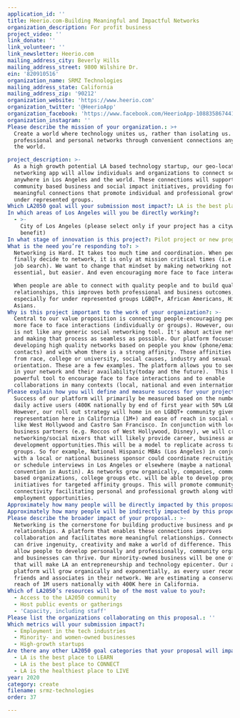 ```yaml
---
application_id: ''
title: Heerio.com-Building Meaningful and Impactful Networks
organization_description: For profit business
project_video: ''
link_donate: ''
link_volunteer: ''
link_newsletter: Heerio.com
mailing_address_city: Beverly Hills
mailing_address_street: 9800 Wilshire Dr.
ein: '820910516'
organization_name: SRMZ Technologies
mailing_address_state: California
mailing_address_zip: '90212'
organization_website: 'https://www.heerio.com'
organization_twitter: '@HeerioApp'
organization_facebook: 'https://www.facebook.com/HeerioApp-108835867441047'
organization_instagram: ''
Please describe the mission of your organization.: >+
  Create a world where technology unites us, rather than isolating us. Stronger
  professional and personal networks through convenient connections anywhere in
  the world.

project_description: >-
  As a high growth potential LA based technology startup, our geo-location based
  networking app will allow individuals and organizations to connect seamlessly
  anywhere in Los Angeles and the world. These connections will support
  community based business and social impact initiatives, providing for
  meaningful connections that promote individual and professional growth for
  under represented groups. 
Which LA2050 goal will your submission most impact?: LA is the best place to CREATE
In which areas of Los Angeles will you be directly working?:
  - >-
    City of Los Angeles (please select only if your project has a citywide
    benefit)
In what stage of innovation is this project?: Pilot project or new program (testing or implementing a new idea)
What is the need you’re responding to?: >
  Networking is Hard. It takes too much time and coordination. When people
  finally decide to network, it is only at mission critical times (i.e. during a
  job search). We want to change that mindset by making networking not just
  essential, but easier. And even encouraging more face to face interactions.

  When people are able to connect with quality people and to build quality
  relationships, this improves both professional and business outcomes,
  especially for under represented groups LGBQT+, African Americans, Hispanics,
  Asians.
Why is this project important to the work of your organization?: >-
  Central to our value proposition is connecting people-encouraging people to do
  more face to face interactions (individually or groups). However, our platform
  is not like any generic social networking tool. It's about active networking
  and making that process as seamless as possible. Our platform focuses on
  developing high quality networks based on people you know (phone/email
  contacts) and with whom there is a strong affinity. Those affinities can range
  from race, college or university, social causes, industry and sexual
  orientation. These are a few examples. The platform allows you to see who is
  in your network and their availability(today and the future).  This becomes a
  powerful tool to encourage face to face interactions and to enable
  collaborations in many contexts (local, national and even international). 
Please explain how you will define and measure success for your project.: >-
  Success of our platform will primarily be measured based on the number of
  daily active users (400K nationally by end of first year with 50% LGBQT+).
  However, our roll out strategy will home in on LGBQT+ community given large
  representation here in California (1M+) and ease of reach in social centers
  like West Hollywood and Castro San Francisco. In conjunction with local
  business partners (e.g. Roccos of West Hollywood, Disney), we will create
  networking/social mixers that will likely provide career, business and network
  development opportunities.This will be a model to replicate across targeted
  groups. So for example, National Hispanic MBAs (Los Angeles) in conjunction
  with a local or national business sponsor could coordinate recruiting mixers
  or schedule interviews in Los Angeles or elsewhere (maybe a national
  convention in Austin). As networks grow organically, companies, community
  based organizations, college groups etc. will be able to develop programs and
  initiatives for targeted affinity groups. This will promote community
  connectivity facilitating personal and professional growth along with
  employment opportunities.
Approximately how many people will be directly impacted by this proposal?: '400000'
Approximately how many people will be indirectly impacted by this proposal?: '1000000'
Please describe the broader impact of your proposal.: >-
  Networking is the cornerstone for building productive business and personal
  relationships. A platform that enables these connections improves
  collaboration and facilitates more meaningful relationships. Connected people
  can drive ingenuity, creativity and make a world of difference. This will
  allow people to develop personally and professionally, community organizations
  and businesses can thrive. Our minority-owned business will be one of many
  that will make LA an entrepreneurship and technology epicenter. Our app and
  platform will grow organically and exponentially, as every user recommends
  friends and associates in their network. We are estimating a conservative
  reach of 1M users nationally with 400K here in California.
Which of LA2050’s resources will be of the most value to you?:
  - Access to the LA2050 community
  - Host public events or gatherings
  - 'Capacity, including staff'
Please list the organizations collaborating on this proposal.: ''
Which metrics will your submission impact?:
  - Employment in the tech industries
  - Minority- and women-owned businesses
  - High-growth startups
Are there any other LA2050 goal categories that your proposal will impact?:
  - LA is the best place to LEARN
  - LA is the best place to CONNECT
  - LA is the healthiest place to LIVE
year: 2020
category: create
filename: srmz-technologies
order: 37

---
```


